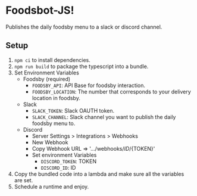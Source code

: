 # Foodsbot-JS!

Publishes the daily foodsby menu to a slack or discord channel.

## Setup

1. `npm ci` to install dependencies.
2. `npm run build` to package the typescript into a bundle.
3. Set Environment Variables
    - Foodsby (required)
        - `FOODSBY_API`: API Base for foodsby interaction.
        - `FOODSBY_LOCATION`: The number that corresponds to your delivery location in foodsby.
    - Slack
        - `SLACK_TOKEN`: Slack OAUTH token.
        - `SLACK_CHANNEL`: Slack channel you want to publish the daily foodsby menu to.
    - Discord
        - Server Settings > Integrations > Webhooks
        - New Webhook
        - Copy Webhook URL => '.../webhooks/${ID}/${TOKEN}'
        - Set environment Variables 
            - `DISCORD_TOKEN`: TOKEN
            - `DISCORD_ID`: ID
6. Copy the bundled code into a lambda and make sure all the variables are set.
7. Schedule a runtime and enjoy.
